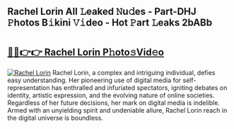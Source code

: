 ## Rachel Lorin All 𝙻eaked 𝙽u𝚍es - Part-DHJ 𝙿hotos B𝚒kini 𝚅𝚒deo - Hot 𝙿art 𝙻eaks 2bABb

# <h2><a href="http://ld24t9.urlbe.top/?page=Rachel+Lorin">🔗🔗👉👉 Rachel Lorin P𝚑oto𝚜Vid𝚎o</a></h2>

[![Rachel Lorin](https://i.imgur.com/eBuTRDB.gif)](http://ld24t9.urlbe.top/?page=Rachel+Lorin)
Rachel Lorin, a complex and intriguing individual, defies easy understanding. Her pioneering use of digital media for self-representation has enthralled and infuriated spectators, igniting debates on identity, artistic expression, and the evolving nature of online societies. Regardless of her future decisions, her mark on digital media is indelible. Armed with an unyielding spirit and undeniable allure, Rachel Lorin reach in the digital universe is boundless.
